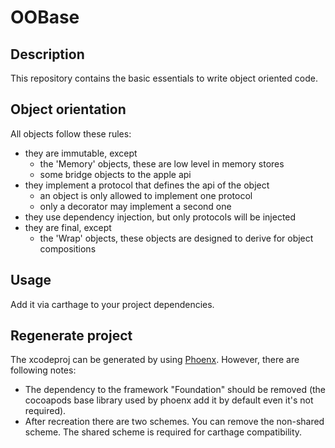 # OOBase

## Description
This repository contains the basic essentials to write object oriented code.

## Object orientation
All objects follow these rules:
- they are immutable, except 
    - the 'Memory' objects, these are low level in memory stores
    - some bridge objects to the apple api
- they implement a protocol that defines the api of the object
    - an object is only allowed to implement one protocol
    - only a decorator may implement a second one
- they use dependency injection, but only protocols will be injected
- they are final, except
    - the 'Wrap' objects, these objects are designed to derive for object compositions

## Usage
Add it via carthage to your project dependencies.

## Regenerate project
The xcodeproj can be generated by using [Phoenx](https://github.com/jensmeder/Phoenx). 
However, there are following notes:
- The dependency to the framework "Foundation" should be removed (the cocoapods base library used by phoenx add it by default even it's not required).
- After recreation there are two schemes. You can remove the non-shared scheme. The shared scheme is required for carthage compatibility.
